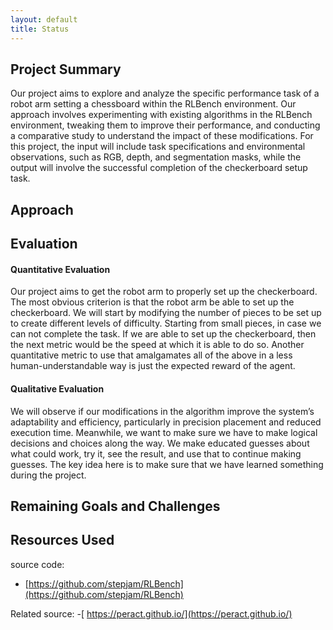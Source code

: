 ```yaml
---
layout: default
title: Status
---
```


## Project Summary
Our project aims to explore and analyze the specific performance task of a robot arm setting a chessboard within the RLBench environment. Our approach involves experimenting with existing algorithms in the RLBench environment, tweaking them to improve their performance, and conducting a comparative study to understand the impact of these modifications. For this project, the input will include task specifications and environmental observations, such as RGB, depth, and segmentation masks, while the output will involve the successful completion of the checkerboard setup task. 

## Approach


## Evaluation
#### Quantitative Evaluation
Our project aims to get the robot arm to properly set up the checkerboard. The most obvious criterion is that the robot arm be able to set up the checkerboard. We will start by modifying the number of pieces to be set up to create different levels of difficulty. Starting from small pieces, in case we can not complete the task.
If we are able to set up the checkerboard, then the next metric would be the speed at which it is able to do so. Another quantitative metric to use that amalgamates all of the above in a less human-understandable way is just the expected reward of the agent.

#### Qualitative Evaluation
We will observe if our modifications in the algorithm improve the system’s adaptability and efficiency, particularly in precision placement and reduced execution time. Meanwhile, we want to make sure we have to make logical decisions and choices along the way. We make educated guesses about what could work, try it, see the result, and use that to continue making guesses. The key idea here is to make sure that we have learned something during the project.

## Remaining Goals and Challenges

## Resources Used
source code:
- [https://github.com/stepjam/RLBench](https://github.com/stepjam/RLBench)
  
Related source:
-[ https://peract.github.io/](https://peract.github.io/)
  



